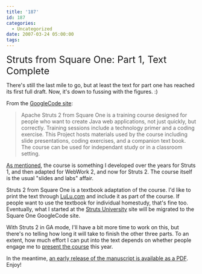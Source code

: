 ```yaml
---
title: '187'
id: 187
categories:
  - Uncategorized
date: 2007-03-24 05:00:00
tags:
---
```


<span style="font-size:180%;">Struts from Square One: Part 1, Text Complete</span>

There's still the last mile to go, but at least the text for part one has reached its first full draft. Now, it's down to fussing with the figures. :)

From the [GoogleCode site](http://code.google.com/p/sq1-struts2/):
> Apache Struts 2 from Square One is a training course designed for people who want to create Java web applications, not just quickly, but correctly. Training sessions include a technology primer and a coding exercise. This Project hosts materials used by the course including slide presentations, coding exercises, and a companion text book. The course can be used for independant study or in a classroom setting.

[As mentioned](http://jroller.com/page/TedHusted?entry=googlecode), the course is something I developed over the years for Struts 1, and then adapted for WebWork 2, and now for Struts 2\. The course itself is the usual "slides and labs" affair. 

Struts 2 from Square One is a textbook adaptation of the course. I'd like to print the text through [LuLu.com](http://lulu.com/) and include it as part of the course. If people want to use the textbook for individual homestudy, that's fine too. Eventually, what I started at the [Struts University](http://www.strutsuniversity.org/) site will be migrated to the Square One GoogleCode site.

With Struts 2 in GA mode, I'll have a bit more time to work on this, but there's no telling how long it will take to finish the other three parts. To an extent, how much effort I can put into the text depends on whether people engage me to [present the course](http://www.strutsmentor.com/) this year. 

In the meantime, [an early release of the manuscript is available as a PDF](http://sourceforge.net/project/showfiles.php?group_id=49385&amp;package_id=223769&amp;release_id=490486). Enjoy! 